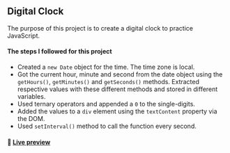 ## Digital Clock 
The purpose of this project is to create a digital clock to practice JavaScript.

#### The steps I followed for this project
- Created a `new Date` object for the time. The time zone is local.
- Got the current hour, minute and second from the date object using the `getHours()`, `getMinutes()` and `getSeconds()` methods. Extracted respective values with these different methods and stored in different variables. 
- Used ternary operators and appended a `0` to the single-digits.
- Added the values to a `div` element using the `textContent` property via the DOM.
- Used `setInterval()` method to call the function every second.  

#### :rocket: [ Live preview ](https://cansubaydar.github.io/digital-clock/)
